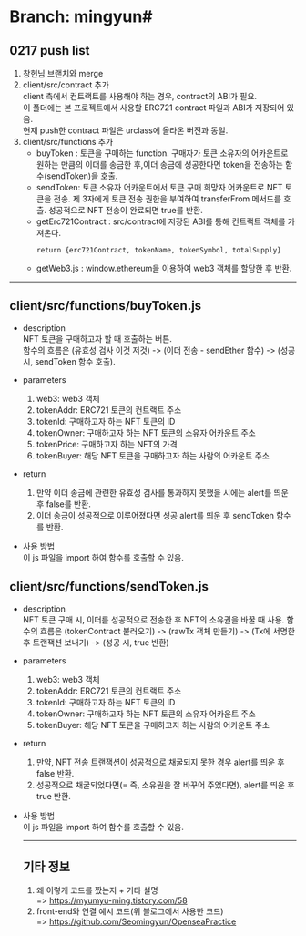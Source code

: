 # Branch: mingyun#

## 0217 push list
1. 창현님 브랜치와 merge
2. client/src/contract 추가<br>
    client 측에서 컨트랙트를 사용해야 하는 경우, contract의 ABI가 필요.<br>
    이 폴더에는 본 프로젝트에서 사용할 ERC721 contract 파일과 ABI가 저장되어 있음.<br>
    현재 push한 contract 파일은 urclass에 올라온 버전과 동일.
3. client/src/functions 추가<br>
    * buyToken : 토큰을 구매하는 function. 구매자가 토큰 소유자의 어카운트로 원하는 만큼의 이더를 송금한 후,이더 송금에 성공한다면 token을 전송하는 함수(sendToken)을 호출.
    * sendToken: 토큰 소유자 어카운트에서 토큰 구매 희망자 어카운트로 NFT 토큰을 전송. 제 3자에게 토큰 전송 권한을 부여하여 transferFrom 메서드를 호출. 성공적으로 NFT 전송이 완료되면 true를 반환.
    * getErc721Contract : src/contract에 저장된 ABI를 통해 컨트랙트 객체를 가져온다. 
        ```
        return {erc721Contract, tokenName, tokenSymbol, totalSupply}
        ```
    * getWeb3.js : window.ethereum을 이용하여 web3 객체를 할당한 후 반환.


---
## client/src/functions/buyToken.js
* description<br>
    NFT 토큰을 구매하고자 할 때 호출하는 버튼.<br>
    함수의 흐름은 (유효성 검사 이것 저것) -> (이더 전송 - sendEther 함수) -> (성공 시, sendToken 함수 호출).

* parameters<br>
    1. web3: web3 객체
    2. tokenAddr: ERC721 토큰의 컨트랙트 주소
    3. tokenId: 구매하고자 하는 NFT 토큰의 ID
    4. tokenOwner: 구매하고자 하는 NFT 토큰의 소유자 어카운트 주소
    5. tokenPrice: 구매하고자 하는 NFT의 가격
    6. tokenBuyer: 해당 NFT 토큰을 구매하고자 하는 사람의 어카운트 주소

* return<br>
    1. 만약 이더 송금에 관련한 유효성 검사를 통과하지 못했을 시에는 alert를 띄운 후 false를 반환.
    2. 이더 송금이 성공적으로 이루어졌다면 성공 alert를 띄운 후 sendToken 함수를 반환.

* 사용 방법<br>
    이 js 파일을 import 하여 함수를 호출할 수 있음.

## client/src/functions/sendToken.js
* description<br>
    NFT 토큰 구매 시, 이더를 성공적으로 전송한 후 NFT의 소유권을 바꿀 때 사용.
    함수의 흐름은 (tokenContract 불러오기) -> (rawTx 객체 만들기) -> (Tx에 서명한 후 트랜잭션 보내기) -> (성공 시, true 반환)

* parameters<br>
    1. web3: web3 객체
    2. tokenAddr: ERC721 토큰의 컨트랙트 주소
    3. tokenId: 구매하고자 하는 NFT 토큰의 ID
    4. tokenOwner: 구매하고자 하는 NFT 토큰의 소유자 어카운트 주소
    5. tokenBuyer: 해당 NFT 토큰을 구매하고자 하는 사람의 어카운트 주소

* return<br>
    1. 만약, NFT 전송 트랜잭션이 성공적으로 채굴되지 못한 경우 alert를 띄운 후 false 반환.
    2. 성공적으로 채굴되었다면(= 즉, 소유권을 잘 바꾸어 주었다면), alert를 띄운 후 true 반환.

* 사용 방법<br>
    이 js 파일을 import 하여 함수를 호출할 수 있음.

    ---
    ## 기타 정보
    1. 왜 이렇게 코드를 짰는지 + 기타 설명<br>
        => https://myumyu-ming.tistory.com/58
    2. front-end와 연결 예시 코드(위 블로그에서 사용한 코드)<br>
        => https://github.com/Seomingyun/OpenseaPractice
